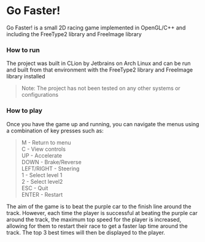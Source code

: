 # Go Faster!

Go Faster! is a small 2D racing game implemented in OpenGL/C++ and including the FreeType2 library and FreeImage library

### How to run
The project was built in CLion by Jetbrains on Arch Linux and can be run and built from that environment with the FreeType2 library and FreeImage library installed
>Note: The project has not been tested on any other systems or configurations

### How to play
Once you have the game up and running, you can navigate the menus using a combination of key presses such as:
> M - Return to menu\
> C - View controls\
> UP - Accelerate\
> DOWN - Brake/Reverse\
> LEFT/RIGHT - Steering\
> 1 - Select level 1\
> 2 - Select level2\
> ESC - Quit\
> ENTER - Restart

The aim of the game is to beat the purple car to the finish line around the track. However, each time the player is successful at beating the purple car around the track, the maximum top speed for the player is increased, allowing for them to restart their race to get a faster lap time around the track. The top 3 best times will then be displayed to the player.
